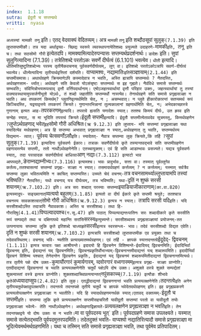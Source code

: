 ```yaml
---
index:  1.1.18
sutra:  ईदूतौ च सप्तम्य्रथे
vritti:  nyasa
---
```


`अध्यस्यां मामकी तनू` इति। एतद् वेदवाक्यं वेदितव्यम्। अत्र `मामकी`
`तनू` इति शब्दौठसूपां सुलुक्` (7.1.39) इति लुप्तसप्तमीकौ। तत्र यदा अर्थाद्वयव-
च्छिद्य स्वरूपे व्यवस्थापनायेतिशब्दः प्रयुज्यते उदाहरणे- `मामकी`इति, `तनू` इति च। तथा सठसोमो गौरी` इत्येतदपि। मामक्यामित्यादेरुपन्यासः सप्तम्यर्थप्रदर्शनार्थः।
`डादेशः` इति। सुपां सुलुगित्यादिना (7.1.39)। तत्रेतिशब्दे परतोऽकः
सवर्णे दीर्घत्वं (6.1.101) भवत्येव। `धीती` इत्यादि। `धीतिमतिसुष्टुतिशब्देभ्यः परस्य तृतीयैकवचनस् पूर्वसवर्णदीर्घत्वम्, लुग् वा। इतिशब्दे परतोऽकोऽत्रापि सवर्ण-दीर्घत्वं भवत्येव। धीत्येत्यादिना तृतीयार्थवृत्तितां दर्शयति। `वाप्यामश्वः,
नद्यामातिः` इति `सञ्ज्ञायाम्` (2.1.44) इति सप्तमीसमासः। अथार्थग्रहणे क्रियमाणेऽपि कस्मादेवात्र न भवति, अस्ति ह्यत्रापि सप्तम्यर्थः ? नैतदस्ति, अर्थग्रहणसाम-
र्थ्यात्। अर्थग्रहणे सति केवलो योऽसंसृष्टः सप्तम्यर्थः स इह गृह्यते। नैवंविधे समासे सप्तम्यर्थः सम्भवति; संविभिन्नोभयरूपत्वाद् वृत्तौ वर्त्तिपदार्थानाम्। एषोऽजहत्स्वार्थायां वृत्तौ परिहार उक्तः, जहत्स्वार्थायां तु तस्यां वाक्यावस्थायामुपसर्जनीभूतो योऽर्थः, तं शब्दो जहातीति सप्तम्यर्थो नास्त्येव। तेनार्थग्रहणे सति
समासे प्रगृह्यसञ्ज्ञा न भवति।
अथ तपकरणं किमर्थम्? प्लुतनिवृत्यर्थमिति चेत्, न ; असम्भवात्। न
प्लुते हीकारोकारन्तं सतप्यमर्थ रूपं किञ्चिदस्ति, यद्वयावृत्तये तपकरणं क्रियते।
गुणान्तरभिन्नानां तुल्यकालानां ग्रहणार्थमिति चेत्, न; अभेदकाच्छास्त्रे गुणानाम् इत्यत आह- `तपरकरणम्` इत्यादि। तपरत्वे ह्यसति यणादेशः स्यात्। ततश्च
किमयं दीर्घः, उत ह्रस्व इति सन्देहः स्यात्, स मा भूदिति तपरत्वं क्रियते।
`ईदूतौ सप्तमी` इत्यादि। ईदूतौ सप्तमीत्येतावदेव सूत्रमस्तु, किमर्थग्रहणेन ? `लुप्तेऽर्थग्रहणाद् भवेत्` इह `सोमो गौरी अधिश्रितः`(ऋ 9.12.3) इति लुप्ताय-
मपि सप्तम्यां प्रगृह्यसञ्ज्ञा यथा स्यादित्येव मर्थग्रहणम्। अत्र हि सप्तम्या
अभावात् प्रगृह्यसञ्ज्ञा न स्यात्,अर्थग्रहणात् तु भवति, सप्तम्यर्थस्य विद्यमान-
त्वात्। `पूर्वस्य चेत्सवर्णोऽसौ` इति। स्यादेतत्- नैवात्र सप्तम्या लुक् क्रियते,किं तर्हि ? `सुपां सुलुक्` (7.1.39) इत्यादिना पूर्वसवर्णः ईकारः। तत्राकः सवर्णेदीर्घत्वे कृते तस्यान्तवद्भावे सति सप्तमीग्रहणेन ग्रहणादस्त्येव सप्तमी, ततो
नार्थोऽर्थग्रहणेनेति। एतच्चायुक्तम्। एवं हि सति आडाम्भावः प्रसज्यते। यद्यत्र पूर्वसवर्णः स्यात्, तदा परत्वादक सवर्णदीर्घत्वं बाधित्वा `आण् नद्याः` (7.3.112)
इत्याटो भाव आपपद्यते, `ङेराम्नद्याम्नीभ्यः` (7.3.116) इत्यामश्च। भावः प्रादुर्भावः, सत्ता वा। तस्मात् पूर्वल्लुगेव कर्तव्यः,ततश्चासत्यां सप्तम्यां प्रगृह्य-
सञ्ज्ञा न स्यात्। तसमादर्थग्रहणं कर्त्तव्यम् ? न कर्त्तव्यम्; यस्मात् सर्वत्रैव सप्तम्या लुका भवितव्यमिति न क्वचित् सप्तम्यस्ति। उच्यते चेदं वचनम्-
`तत्र वचनसामर्थ्याल्लुप्तायामपि तस्यां भविष्यति` ? नैतदस्ति; यथो वचनाद् यत्र
दीर्घत्वम्, तत्र भविष्यति; यथा- `दृतिं न शुष्कं सरसी शयानम्` (ऋ.7.103.2) इति।
अत्र सरः शब्दात् परस्याः सप्तम्या `इयाडियाजीकाराणाम्` (का.वा.820) इत्यस्मादुप-
सङ्ख्यानात् `व्यत्ययो बहुलम्` (3.1.85) इत्यतो वा दीर्घ ईकारे कृते सप्तमी श्रयूते; ततश्चात्र वचनस्य सावकाशत्वात् `सोमो गौरी अधिश्रितः`(ऋ.9.12.3) इत्यत्र न स्यात्। `तत्रापि सरसी यदि` इति। यदि सरसीशब्दोऽस्ति तदात्रापि नैवावकाशः। अस्ति च सरसीशब्दः। तथा हि- गौरादिषु(4.1.41) `पिप्पल्यादयश्च` (ग.सू.47) इति पाठात्
पिप्पल्याद्यन्तःपातिनः सरः शब्दादीकारे कृते सरसीति रूपं सम्पद्यते तथा च दक्षिणापथे महान्ति सरांसि `सरस्य` इत्युच्यन्ते। सरसीशब्दस्य प्रगृह्यसञ्ज्ञायां प्रयोजनम्-तत उत्पनायायः सप्तम्या लुकि कृते इतिशब्दे चाध्याहृते `सरसी` इत्यत्र स्वरसन्ध्य-
भावः। तदेवं सरसीशब्दो विद्यत एवेति। `दृतिं न शुष्कं सरसी शयानम्` (ऋ.7.103.2)
इत्यत्रापि सरसीशब्दो लुप्तसप्तमीक एव प्रयुक्तः तथा च तदेवावस्थितम्। वचनाद् भवि-
ष्यतीति प्रत्याख्यातमर्थग्रहणम्। एवं तर्हि - ज्ञापकं स्यात्तदन्तत्वे `ईदूदेद्-
द्विवचनम्` (1.1.11) इत्यत्र चत्वारः पक्षा आश्रीयन्ते। इदादयो हि द्विवचनेन
विशिष्यन्ते-ईदादियद् द्विवचनमिति; ईदादिभिर्वा द्विवचनम् इति, ईदाद्यन्तं यद् द्विवचनमिति; द्विवचनप्रकृतिर्वोभाभ्याम्-द्विवचनान्तमीदाद्यन्तं यच् शब्दरूपमिति।
इदादीभिर्वा द्विवचनं विशिष्य पश्चात् तेनेदन्तेन द्विवचनेन प्रकृतिः, ईदाद्यन्तं
यद् द्विवचनमं शब्दरूपमितीदाद्यन्तं द्विवचनान्तमित्यर्थः। तत्र तृतीये पक्षे दोष
उक्तः-`कुमार्योरगारं कुमार्यगारम्, व्दवोरगारं वध्वगारमम्` इत्यत्र प्रगृह्य-
सञ्ज्ञा प्राप्नोति; एतदीदाद्यन्तं द्विवचनान्तं च भवति प्रत्ययलक्षणेनेति चतुर्थे पक्षेऽपि दोष उक्तः। अशुक्ले वस्त्रे शुक्ले सम्पद्येतां शुक्ल्यास्तां वस्त्रे
इत्यत्र प्राप्नोति। शुक्लशब्दाच्च्विप्रत्ययान्तत् `नपुंसकाच्च्` (7.1.19) इत्यौङः शीभावे कृते `अध्ययादाप्सुपः` (2.4.82) इति लुक्। एतद्धीदाद्यन्तं द्विवचननान्तं भवति प्रत्ययलक्षणेनेति। `तदन्तत्वे` इति अनेन तृतीयचतुर्थपक्षावुपलक्षयति। तदन्तत्वे तदन्तपक्षे तृतीये चतुर्थे च ज्ञापकं भवेदेतदर्थग्रहणम् इति। इह प्रगृह्यप्रकरणे प्रत्ययलोपलक्षणेन प्रगृह्यसञ्ज्ञा न भवतीति। यदि हि स्यादर्थग्रहणमनर्थकं
स्यात्।एतावद् वक्तव्यम्- `ईदूतौ च सप्तमी` इति। सप्तम्या लुकि कृते प्रत्ययलक्षणेन सप्तमीसहचरितौ यावीदूतौ सप्तम्यां परतो वा यावीदूतौ तयोः प्रगृह्यसञ्ज्ञा भवेत्ये-
तेति नार्थोऽर्थग्रहणेन। अर्थग्रहणाद्विज्ञायते- `प्रत्ययलक्षणेन प्रगृह्यसञ्ज्ञा न भवति` इति। तेन तदन्तपक्षद्वये यो दोषः उक्तः स न भवति। `मा वा पूर्वपदस्य भूत्` इति। पूर्वपदग्रहणे समास उपलक्ष्यते। यस्मात् समासे सत्येतद्भवति पूर्वपदमुत्तरपदमिति। तदेतदुक्तं भवति- वाप्यश्वो नद्यातिरित्यादौ समासे प्रगृह्यसञ्ज्ञा मा भूदित्येवमर्थमर्थग्रहणमिति। यथा च तस्मिन् सति समासे प्रगृह्यसञ्ज्ञा भवति, तथा पूर्वमेव
प्रतिपादितम्।

